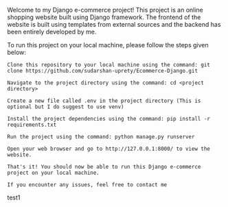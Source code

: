 Welcome to my Django e-commerce project! This project is an online shopping website built using Django framework. The frontend of the website is built using templates from external sources and the backend has been entirely developed by me.

To run this project on your local machine, please follow the steps given below:

    Clone this repository to your local machine using the command: git clone https://github.com/sudarshan-uprety/Ecommerce-Django.git

    Navigate to the project directory using the command: cd <project directory>

    Create a new file called .env in the project directory (This is optional but I do suggest to use venv)

    Install the project dependencies using the command: pip install -r requirements.txt

    Run the project using the command: python manage.py runserver

    Open your web browser and go to http://127.0.0.1:8000/ to view the website.

    That's it! You should now be able to run this Django e-commerce project on your local machine. 
    
    If you encounter any issues, feel free to contact me
test1